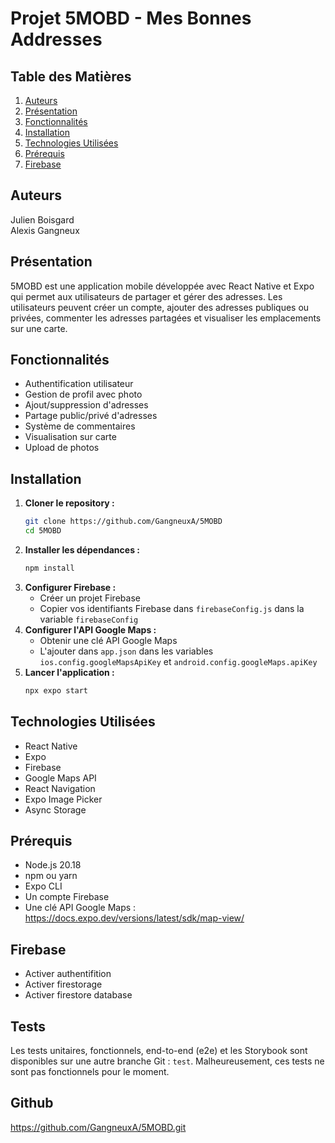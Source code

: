 # Projet 5MOBD - Mes Bonnes Addresses

## Table des Matières
1. [Auteurs](#auteurs)
2. [Présentation](#présentation)
3. [Fonctionnalités](#fonctionnalités)
4. [Installation](#installation)
5. [Technologies Utilisées](#technologies-utilisées)
6. [Prérequis](#prérequis)
6. [Firebase](#firebase)

## Auteurs
Julien Boisgard  
Alexis Gangneux

## Présentation
5MOBD est une application mobile développée avec React Native et Expo qui permet aux utilisateurs de partager et gérer des adresses. Les utilisateurs peuvent créer un compte, ajouter des adresses publiques ou privées, commenter les adresses partagées et visualiser les emplacements sur une carte.

## Fonctionnalités
- Authentification utilisateur
- Gestion de profil avec photo
- Ajout/suppression d'adresses
- Partage public/privé d'adresses
- Système de commentaires
- Visualisation sur carte
- Upload de photos

## Installation
1. **Cloner le repository :**
    ```bash
    git clone https://github.com/GangneuxA/5MOBD 
    cd 5MOBD
    ```
2. **Installer les dépendances :**
    ```bash
    npm install
    ```
3. **Configurer Firebase :**
    - Créer un projet Firebase
    - Copier vos identifiants Firebase dans `firebaseConfig.js` dans la variable `firebaseConfig`
4. **Configurer l'API Google Maps :**
    - Obtenir une clé API Google Maps
    - L'ajouter dans `app.json` dans les variables `ios.config.googleMapsApiKey` et `android.config.googleMaps.apiKey`
5. **Lancer l'application :**
    ```bash
    npx expo start
    ```

## Technologies Utilisées
- React Native
- Expo
- Firebase
- Google Maps API
- React Navigation
- Expo Image Picker
- Async Storage

## Prérequis
- Node.js 20.18
- npm ou yarn
- Expo CLI
- Un compte Firebase
- Une clé API Google Maps : https://docs.expo.dev/versions/latest/sdk/map-view/ 


## Firebase
- Activer authentifition
- Activer firestorage
- Activer firestore database

## Tests
Les tests unitaires, fonctionnels, end-to-end (e2e) et les Storybook sont disponibles sur une autre branche Git : `test`. 
Malheureusement, ces tests ne sont pas fonctionnels pour le moment.

## Github
https://github.com/GangneuxA/5MOBD.git
